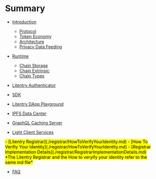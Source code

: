 # Summary

- [Introduction](./introduction/introduction.md)
    - [Protocol](./introduction/protocol.md)
    - [Token Economy](./introduction/tokenEconomy.md)
    - [Architecture](./introduction/architecture.md)
    - [Privacy Data Feeding](./introduction/privacyData.md)
    
- [Runtime](./runtime/runtime.md)
    * [Chain Storage](./api/chainStorage.md)
    * [Chain Extrinsic](./api/chainExtrinsic.md)
    * [Chain Types](./api/types.md)
    
- [Litentry Authenticator](./mobile-app/mobile-app.md)

- [SDK](./sdk/sdk.md)

- [Litentry DApp Playground](./web-app/web-app.md)

- [IPFS Data Center](./data-server/data-server.md)

- [GraphQL Caching Server](./graphql/cache.md)

- [Light Client Services](./light-client/light-client-services.md)
<mark>
- [Litentry Registrar](./registrar/HowToVerifyYourIdentity.md)
   -  [How To Verifiy Your Identity](./registrar/HowToVerifyYourIdentity.md)
   -  [Registrar Implementation Details](./registrar/RegistrarImplementationDetails.md)
*The Litentry Registrar and the How to veryify your identity refer to the same md file*</mark>
   
- [FAQ](./faq/faq.md)